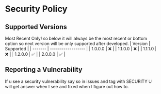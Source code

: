 # Security Policy

## Supported Versions
Most Recent Only!
so below it will always be the most recent or bottom option so next version will be only supported after developed.
| Version | Supported          |
| ------- | ------------------ |
| 1.0.0.0 | :x:                |
| 1.1.0.0 | :x:                |
| 1.1.1.0 | :x:                |
| 1.2.0.0 | :white_check_mark: |
| 2.0.0.0 | :white_check_mark: |

## Reporting a Vulnerability
If u see a security vulnerability say so in issues and tag with SECURITY
U will get answer when I see and fixed when I figure out how to.
